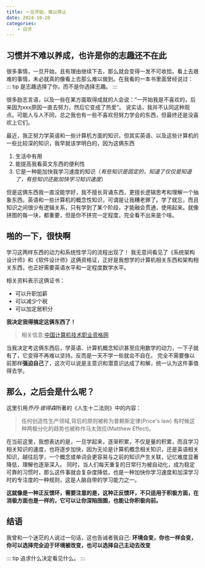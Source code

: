 ```yaml
---
title: 一旦开始，难以停止
date: 2024-10-28
categories:
    - 日济
---
```

## 习惯并不难以养成，也许是你的志趣还不在此
很多事情，一旦开始，且有理由继续下去，那么就会变得一发不可收拾。看上去艰难的事情，未必就真的像看上去那么难以做到。在我看的一本书里面曾经说过：
::: tip
是志趣选择了你，而不是你选择志趣。
:::

很多励志言语，以及一些在某方面取得成就的人会说：“一开始我是不喜欢的，后来因为xxx原因一直去努力，然后它变成了热爱”。
说实话，我并不认同这种观点。可能人与人不同，总之我也有一些不喜欢但努力学会的东西，但最终还是没喜欢上它们。

最近，我正努力学英语和一些计算机方面的知识，但其实英语、以及这些计算机的一些比较深的知识，我早就该学明白的，因为这俩东西
1. 生活中有用
2. 能提高我看英文东西的便利性
3. 它是一种能加快我学习速度的知识（*有些知识是固定的，知道了仅仅是知道了，有些知识还能加快学习知识速度*）

但是这俩东西我一直没能学好，我不擅长背诵东西，更擅长逻辑思考和理解一个抽象东西。英语和一些计算机的概念性知识，可谓是让我糟老罪了。学了就忘，而且知识之间很少有逻辑关系，只有学到了某个阶段，才能融会贯通，使用起来。就像拼图的每一块，都重要，但是你不拼完一定程度，完全看不出来是个啥。
## 啪的一下，很快啊
学习这两样东西的动力和系统性学习的流程出现了！
我无意间看见了《系统架构设计师》和《软件设计师》这俩资格证，正好是我想学的计算机相关东西和架构相关东西，也正好需要英语水平和一定程度数学水平。

相关资料表示这俩证书：
- 可以升职加薪
- 可以减少个税
- 可以加定居积分

**我决定我得搞定这俩东西了！**
>相关信息:[中国计算机技术职业资格网](https://www.ruankao.org.cn/)

当我决定考这俩东西后，学英语、计算机概念知识甚至应用数学的动力，一下子就有了，它变得不再难以坚持。反而是一天不学一些就会不自在。
完全不需要像以前那样**强迫自己**了，这次可以说是主意识和潜意识达成了和解，统一认为这件事值得去学。
## 那么，之后会是什么呢？

这里引用*乔丹·彼得森*所著的《人生十二法则》中的内容：
>任何创造性生产领域,背后的原则被称为普赖斯定律(Price's law) 有时候这种两极分化的趋势也被称作马太效应(Matthew Effect)。

在当前这里，我想表达的是，一旦学起来，逐渐积累，不仅是量的积累，而且学习相关知识的速度，也将逐步加快，因为无论是计算机概念相关知识，还是英语相关知识，越往后学，一个概念或单词会更容易与之前的知识产生关联，记忆难度显著降低，理解也逐渐深入。
同时，当人们每天重复的日常行为被自动化，成为稳定可靠的习惯时，那么这件事就会复杂度降低，也是一种加快你学习速度和加深学习时的专注度的一种规则，这是人脑自带的学习能力之一。

**这就像是一种正反馈环，需要注意的是，这种正反馈环，不只适用于积极方面，在消极方面也是一样的，它可以让你深陷囹圄，也能让你积极向前。**
## 结语
我曾和一个迷茫的人说过一句话，这也告诫者我自己: **环境会变，你也一样会变，你可以选择完全迫于环境被改变，也可以选择自己主动去改变**

::: tip
追求什么决定看见什么。
:::
